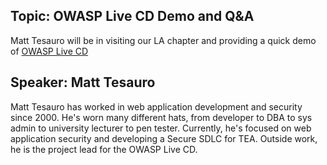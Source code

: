 ## Topic: OWASP Live CD Demo and Q\&A

Matt Tesauro will be in visiting our LA chapter and providing a quick
demo of [OWASP Live
CD](http://www.owasp.org/index.php/Category:OWASP_Live_CD_2008_Project)

## Speaker: Matt Tesauro

Matt Tesauro has worked in web application development and security
since 2000. He's worn many different hats, from developer to DBA to sys
admin to university lecturer to pen tester. Currently, he's focused on
web application security and developing a Secure SDLC for TEA. Outside
work, he is the project lead for the OWASP Live CD.